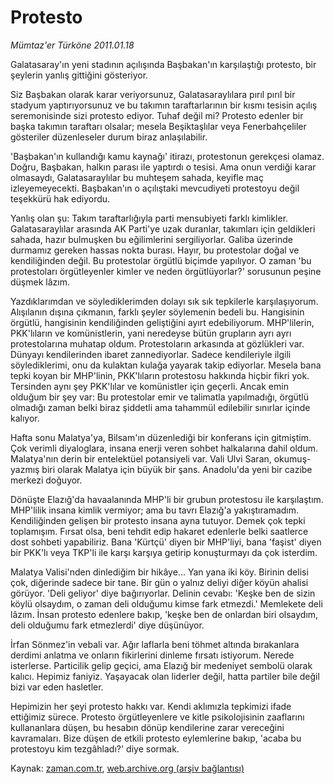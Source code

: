 # Protesto

*Mümtaz'er Türköne 2011.01.18*

<td class="columnist-detail">
<p>Galatasaray'ın yeni stadının açılışında Başbakan'ın karşılaştığı protesto, bir şeylerin yanlış gittiğini gösteriyor.</p>
<p>
<div id="haberMetinDiv">
<p>Siz Başbakan olarak karar veriyorsunuz, Galatasaraylılara pırıl pırıl bir stadyum yaptırıyorsunuz ve bu takımın taraftarlarının bir kısmı tesisin açılış seremonisinde sizi protesto ediyor. Tuhaf değil mi? Protesto edenler bir başka takımın taraftarı olsalar; mesela Beşiktaşlılar veya Fenerbahçeliler gösteriler düzenleseler durum biraz anlaşılabilir.
<p>'Başbakan'ın kullandığı kamu kaynağı' itirazı, protestonun gerekçesi olamaz. Doğru, Başbakan, halkın parası ile yaptırdı o tesisi. Ama onun verdiği karar olmasaydı, Galatasaraylılar bu muhteşem sahada, keyifle maç izleyemeyecekti. Başbakan'ın o açılıştaki mevcudiyeti protestoyu değil teşekkürü hak ediyordu.
<p>Yanlış olan şu: Takım taraftarlığıyla parti mensubiyeti farklı kimlikler. Galatasaraylılar arasında AK Parti'ye uzak duranlar, takımları için geldikleri sahada, hazır bulmuşken bu eğilimlerini sergiliyorlar. Galiba üzerinde durmamız gereken hassas nokta burası. Hayır, bu protestolar doğal ve kendiliğinden değil. Bu protestolar örgütlü biçimde yapılıyor. O zaman 'bu protestoları örgütleyenler kimler ve neden örgütlüyorlar?' sorusunun peşine düşmek lâzım.
<p>Yazdıklarımdan ve söylediklerimden dolayı sık sık tepkilerle karşılaşıyorum. Alışılanın dışına çıkmanın, farklı şeyler söylemenin bedeli bu. Hangisinin örgütlü, hangisinin kendiliğinden geliştiğini ayırt edebiliyorum. MHP'lilerin, PKK'lıların ve komünistlerin, yani neredeyse bütün grupların ayrı ayrı protestolarına muhatap oldum. Protestoların arkasında at gözlükleri var. Dünyayı kendilerinden ibaret zannediyorlar. Sadece kendileriyle ilgili söylediklerimi, onu da kulaktan kulağa yayarak takip ediyorlar. Mesela bana tepki koyan bir MHP'linin, PKK'lıların protestosu hakkında hiçbir fikri yok. Tersinden aynı şey PKK'lılar ve komünistler için geçerli. Ancak emin olduğum bir şey var: Bu protestolar emir ve talimatla yapılmadığı, örgütlü olmadığı zaman belki biraz şiddetli ama tahammül edilebilir sınırlar içinde kalıyor.
<p>Hafta sonu Malatya'ya, Bilsam'ın düzenlediği bir konferans için gitmiştim. Çok verimli diyaloglara, insana enerji veren sohbet halkalarına dahil oldum. Malatya'nın derin bir entelektüel potansiyeli var. Vali Ulvi Saran, okumuş-yazmış biri olarak Malatya için büyük bir şans. Anadolu'da yeni bir cazibe merkezi doğuyor.
<p>Dönüşte Elazığ'da havaalanında MHP'li bir grubun protestosu ile karşılaştım. MHP'lilik insana kimlik vermiyor; ama bu tavrı Elazığ'a yakıştıramadım. Kendiliğinden gelişen bir protesto insana ayna tutuyor. Demek çok tepki toplamışım. Fırsat olsa, beni tehdit edip hakaret edenlerle belki saatlerce dost sohbeti yapabiliriz. Bana 'Kürtçü' diyen bir MHP'liyi, bana 'faşist' diyen bir PKK'lı veya TKP'li ile karşı karşıya getirip konuşturmayı da çok isterdim.
<p>Malatya Valisi'nden dinlediğim bir hikâye... Yan yana iki köy. Birinin delisi çok, diğerinde sadece bir tane. Bir gün o yalnız deliyi diğer köyün ahalisi görüyor. 'Deli geliyor' diye bağırıyorlar. Delinin cevabı: 'Keşke ben de sizin köylü olsaydım, o zaman deli olduğumu kimse fark etmezdi.' Memlekete deli lâzım. İnsan protesto edenlere bakıp, 'keşke ben de onlardan biri olsaydım, deli olduğumu fark etmezlerdi' diye düşünüyor.
<p>İrfan Sönmez'in vebali var. Ağır laflarla beni töhmet altında bırakanlara derdimi anlatma ve onların fikirlerini dinleme fırsatı istiyorum. Nerede isterlerse. Particilik gelip geçici, ama Elazığ bir medeniyet sembolü olarak kalıcı. Hepimiz faniyiz. Yaşayacak olan liderler değil, hatta partiler bile değil bizi var eden hasletler.
<p>Hepimizin her şeyi protesto hakkı var. Kendi aklımızla tepkimizi ifade ettiğimiz sürece. Protesto örgütleyenlere ve kitle psikolojisinin zaaflarını kullananlara düşen, bu hesabın dönüp kendilerine zarar vereceğini kavramaları. Bize düşen de etkili protesto eylemlerine bakıp, 'acaba bu protestoyu kim tezgâhladı?' diye sormak. </p></p></p></p></p></p></p></p></p></div>
</p>
<a href="http://web.archive.org/web/20110123145949/mailto:m.turkone@zaman.com.tr">
</a></td>

Kaynak: [zaman.com.tr](http://zaman.com.tr/yazar.do?yazino=1080447), [web.archive.org (arşiv bağlantısı)](http://web.archive.org/web/20110123145949/http://www.zaman.com.tr:80/yazar.do?yazino=1080447)
